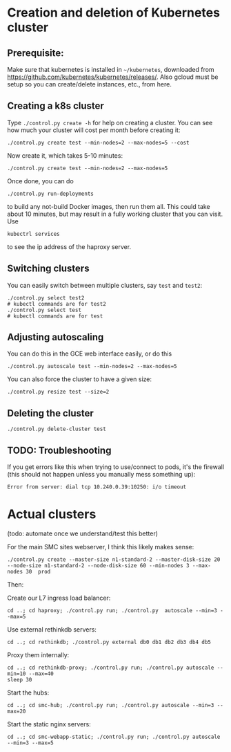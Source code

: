 # Creation and deletion of Kubernetes cluster

## Prerequisite:

Make sure that kubernetes is installed in `~/kubernetes`, downloaded from https://github.com/kubernetes/kubernetes/releases/.  Also gcloud must be setup so you can create/delete instances, etc., from here.

## Creating a k8s cluster

Type `./control.py create -h` for help on creating a cluster.  You can see how much
your cluster will cost per month before creating it:

    ./control.py create test --min-nodes=2 --max-nodes=5 --cost

Now create it, which takes 5-10 minutes:

    ./control.py create test --min-nodes=2 --max-nodes=5

Once done, you can do

    ./control.py run-deployments

to build any not-build Docker images, then run them all.  This could take about 10 minutes, but may result in a fully working cluster that you can visit.  Use

    kubectrl services

to see the ip address of the haproxy server.

## Switching clusters

You can easily switch between multiple clusters, say `test` and `test2`:

    ./control.py select test2
    # kubectl commands are for test2
    ./control.py select test
    # kubectl commands are for test


## Adjusting autoscaling

You can do this in the GCE web interface easily, or do this

    ./control.py autoscale test --min-nodes=2 --max-nodes=5

You can also force the cluster to have a given size:

    ./control.py resize test --size=2

## Deleting the cluster

    ./control.py delete-cluster test

## TODO: Troubleshooting

If you get errors like this when trying to use/connect to pods, it's the firewall (this should not happen unless you manually mess something up):

    Error from server: dial tcp 10.240.0.39:10250: i/o timeout

# Actual clusters

(todo: automate once we understand/test this better)

For the main SMC sites webserver, I think this likely makes sense:

    ./control.py create --master-size n1-standard-2 --master-disk-size 20 --node-size n1-standard-2 --node-disk-size 60 --min-nodes 3 --max-nodes 30  prod

Then:

Create our L7 ingress load balancer:

    cd ..; cd haproxy; ./control.py run; ./control.py  autoscale --min=3 --max=5

Use external rethinkdb servers:

    cd ..; cd rethinkdb; ./control.py external db0 db1 db2 db3 db4 db5

Proxy them internally:

    cd ..; cd rethinkdb-proxy; ./control.py run; ./control.py autoscale --min=10 --max=40
    sleep 30

Start the hubs:

    cd ..; cd smc-hub; ./control.py run; ./control.py autoscale --min=3 --max=20

Start the static nginx servers:

    cd ..; cd smc-webapp-static; ./control.py run; ./control.py autoscale --min=3 --max=5




